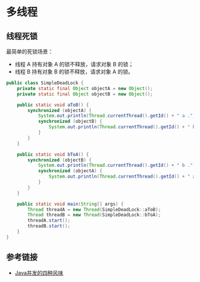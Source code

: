 # 多线程

## 线程死锁

最简单的死锁场景：

- 线程 A 持有对象 A 的锁不释放，请求对象 B 的锁；
- 线程 B 持有对象 B 的锁不释放，请求对象 A 的锁。

```java
public class SimpleDeadLock {
    private static final Object objectA = new Object();
    private static final Object objectB = new Object();

    public static void aToB() {
        synchronized (objectA) {
            System.out.println(Thread.currentThread().getId() + " a .");
            synchronized (objectB) {
                System.out.println(Thread.currentThread().getId() + " b .");
            }
        }
    }

    public static void bToA() {
        synchronized (objectB) {
            System.out.println(Thread.currentThread().getId() + " b .");
            synchronized (objectA) {
                System.out.println(Thread.currentThread().getId() + " a .");
            }
        }
    }

    public static void main(String[] args) {
        Thread threadA = new Thread(SimpleDeadLock::aToB);
        Thread threadB = new Thread(SimpleDeadLock::bToA);
        threadA.start();
        threadB.start();
    }
}
```

## 参考链接

- [Java并发的四种风味](http://www.importnew.com/14506.html)
